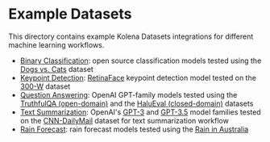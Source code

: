 # Example Datasets

This directory contains example Kolena Datasets integrations for different machine learning workflows.

- [Binary Classification](./classification): open source classification models tested using the
  [Dogs vs. Cats](https://www.kaggle.com/c/dogs-vs-cats) dataset
- [Keypoint Detection](./keypoint_detection): [RetinaFace](https://github.com/serengil/retinaface) keypoint detection
  model tested on the [300-W](https://ibug.doc.ic.ac.uk/resources/300-W/) dataset
- [Question Answering](./question_answering): OpenAI GPT-family models tested using the
  [TruthfulQA (open-domain)](https://github.com/sylinrl/TruthfulQA) and the
  [HaluEval (closed-domain)](https://github.com/RUCAIBox/HaluEval/tree/main/evaluation) datasets
- [Text Summarization](./text_summarization): OpenAI's [GPT-3](https://platform.openai.com/docs/models/gpt-3) and
  [GPT-3.5](https://platform.openai.com/docs/models/gpt-3-5) model families tested on the
  [CNN-DailyMail](https://paperswithcode.com/dataset/cnn-daily-mail-1) dataset for text summarization workflow
- [Rain Forecast](./rain_forecast): rain forecast models tested using the
  [Rain in Australia](https://www.kaggle.com/datasets/jsphyg/weather-dataset-rattle-package)
